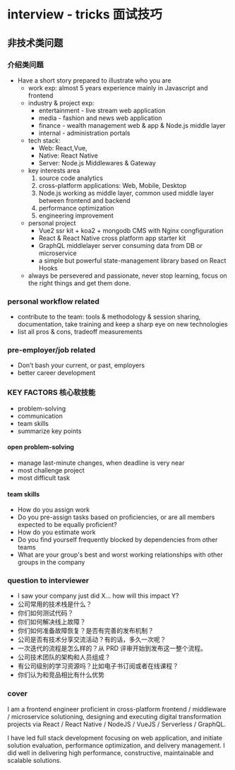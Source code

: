 # interview - tricks 面试技巧

## 非技术类问题
### 介绍类问题
- Have a short story prepared to illustrate who you are
  - work exp: almost 5 years experience mainly in Javascript and frontend
  - industry & project exp:
    - entertainment - live stream web application
    - media - fashion and news web application
    - finance - wealth management web & app & Node.js middle layer
    - internal - administration portals
  - tech stack:
    - Web: React,Vue,
    - Native: React Native
    - Server: Node.js Middlewares & Gateway
  - key interests area
    1. source code analytics
    2. cross-platform applications: Web, Mobile, Desktop
    3. Node.js working as middle layer, common used middle layer between frontend and backend
    4. performance optimization
    5. engineering improvement
  - personal project
    - Vue2 ssr kit + koa2 + mongodb CMS with Nginx congfiguration
    - React & React Native cross platform app starter kit
    - GraphQL middlelayer server consuming data from DB or microservice
    - a simple but powerful state-management library based on React Hooks
  - always be persevered and passionate, never stop learning, focus on the right things and get them done.

### personal workflow related
- contribute to the team: tools & methodology & session sharing, documentation, take training and keep a sharp eye on new technologies
- list all pros & cons, tradeoff measurements

### pre-employer/job related
- Don’t bash your current, or past, employers
- better career development

### KEY FACTORS 核心软技能
- problem-solving
- communication
- team skills
- summarize key points

#### open problem-solving
- manage last-minute changes, when deadline is very near
- most challenge project
- most difficult task

#### team skills
- How do you assign work
- Do you pre-assign tasks based on proficiencies, or are all members expected to be equally proficient?
- How do you estimate work
- Do you find yourself frequently blocked by dependencies from other teams
- What are your group's best and worst working relationships with other groups in the company

### question to interviewer
- I saw your company just did X… how will this impact Y?
- 公司常用的技术栈是什么？
- 你们如何测试代码？
- 你们如何解决线上故障？
- 你们如何准备故障恢复？是否有完善的发布机制？
- 公司是否有技术分享交流活动？有的话，多久一次呢？
- 一次迭代的流程是怎么样的？从 PRD 评审开始到发布这一整个流程。
- 公司技术团队的架构和人员组成？
- 有公司级别的学习资源吗？比如电子书订阅或者在线课程？
- 你们认为和竞品相比有什么优势

### cover
I am a frontend engineer proficient in cross-platform frontend / middleware / microservice solutioning, designing and executing digital transformation projects via React / React Native / NodeJS / VueJS / Serverless / GraphQL.

I have led full stack development focusing on web application, and initiate solution evaluation, performance optimization, and delivery management. I did well in delivering high performance, constructive, maintainable and scalable solutions.
